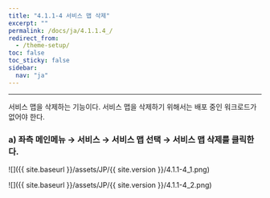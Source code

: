 ```yaml
---
title: "4.1.1-4 서비스 맵 삭제"
excerpt: ""
permalink: /docs/ja/4.1.1.4_/
redirect_from:
  - /theme-setup/
toc: false
toc_sticky: false
sidebar:
  nav: "ja"
---
```


---
서비스 맵을 삭제하는 기능이다. 서비스 맵을 삭제하기 위해서는 배포 중인 워크로드가 없어야 한다.

### a\) 좌측 메인메뉴 → 서비스 → 서비스 맵 선택 → 서비스 맵 삭제를 클릭한다.

![]({{ site.baseurl }}/assets/JP/{{ site.version }}/4.1.1-4_1.png)

![]({{ site.baseurl }}/assets/JP/{{ site.version }}/4.1.1-4_2.png)
